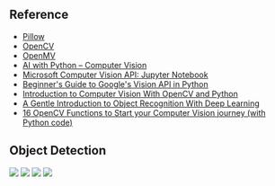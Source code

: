 ## Reference
* [Pillow](https://python-pillow.org)
* [OpenCV](https://opencv.org)
* [OpenMV](https://openmv.io)
* [AI with Python – Computer Vision](https://www.tutorialspoint.com/artificial_intelligence_with_python/artificial_intelligence_with_python_computer_vision.htm)
* [Microsoft Computer Vision API: Jupyter Notebook](https://github.com/microsoft/Cognitive-Vision-Python)
* [Beginner's Guide to Google's Vision API in Python](https://www.datacamp.com/community/tutorials/beginner-guide-google-vision-api)
* [Introduction to Computer Vision With OpenCV and Python](https://dzone.com/articles/introduction-to-computer-vision-with-opencv-and-py)
* [A Gentle Introduction to Object Recognition With Deep Learning](https://machinelearningmastery.com/object-recognition-with-deep-learning/)
* [16 OpenCV Functions to Start your Computer Vision journey (with Python code)](https://www.analyticsvidhya.com/blog/2019/03/opencv-functions-computer-vision-python/)

## Object Detection
![](https://github.com/geoffreylink/Projects/blob/master/10%20Computer%20Vision/images/ObjectRecognitionTasks.png)
![](https://github.com/geoffreylink/Projects/blob/master/10%20Computer%20Vision/images/RegionProposals.png)
![](https://github.com/geoffreylink/Projects/blob/master/10%20Computer%20Vision/images/YOLOPredictions.png)
![](https://github.com/geoffreylink/Projects/blob/master/10%20Computer%20Vision/images/ElephantMask.png)
